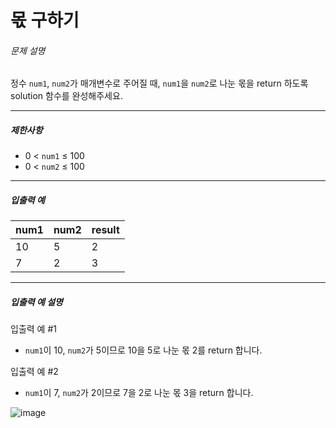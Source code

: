 # 몫 구하기

###### 문제 설명

정수 `num1`, `num2`가 매개변수로 주어질 때, `num1`을 `num2`로 나눈 몫을 return 하도록 solution 함수를 완성해주세요.

---

##### 제한사항

- 0 < `num1` ≤ 100
- 0 < `num2` ≤ 100

---

##### 입출력 예

| num1 | num2 | result |
| ---- | ---- | ------ |
| 10   | 5    | 2      |
| 7    | 2    | 3      |

---

##### 입출력 예 설명

입출력 예 #1

- `num1`이 10, `num2`가 5이므로 10을 5로 나눈 몫 2를 return 합니다.

입출력 예 #2

- `num1`이 7, `num2`가 2이므로 7을 2로 나눈 몫 3을 return 합니다.

![image](https://user-images.githubusercontent.com/116260619/213593532-1a507926-42cb-4ee0-8779-dde52eb191ec.png)

